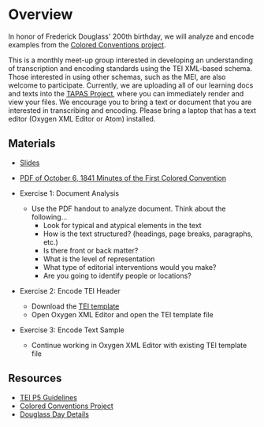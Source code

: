 # Overview

In honor of Frederick Douglass' 200th birthday, we will analyze and encode examples from the [Colored Conventions project](Colored). 

This is a monthly meet-up group interested in developing an understanding of transcription and encoding standards using the TEI XML-based schema. Those interested in using other schemas, such as the MEI, are also welcome to participate. Currently, we are uploading all of our learning docs and texts into the [TAPAS Project](TAPAS), where you can immediately render and view your files. We encourage you to bring a text or document that you are interested in transcribing and encoding. Please bring a laptop that has a text editor (Oxygen XML Editor or Atom) installed.

## Materials
- [Slides](/)
- [PDF of October 6, 1841 Minutes of the First Colored Convention](/Colored-Convention-Samples/1841-portland_minutes.pdf)
- Exercise 1: Document Analysis
  - Use the PDF handout to analyze document. Think about the following...
    - Look for typical and atypical elements in the text
    - How is the text structured? (headings, page breaks, paragraphs, etc.)
    - Is there front or back matter?
    - What is the level of representation
    - What type of editorial interventions would you make?
    - Are you going to identify people or locations?
    
- Exercise 2: Encode TEI Header
  - Download the [TEI template](/Colored-Convention-Samples/1841-portland-maine-sample.xml) 
  - Open Oxygen XML Editor and open the TEI template file

- Exercise 3: Encode Text Sample
  - Continue working in Oxygen XML Editor with existing TEI template file
  
## Resources
- [TEI P5 Guidelines](http://www.tei-c.org/release/doc/tei-p5-doc/en/html/index.html)
- [Colored Conventions Project](http://coloredconventions.org/transcribe-minutes)
- [Douglass Day Details](http://coloredconventions.org/hbd)
